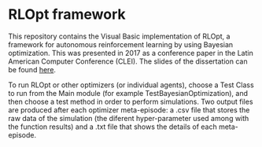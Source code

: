 # RLOpt framework

This repository contains the Visual Basic implementation of RLOpt, a framework for autonomous reinforcement learning by using Bayesian optimization. This was presented in 2017 as a conference paper in the Latin American Computer Conference (CLEI). The slides of the dissertation can be found [here](https://github.com/jbarsce/RLOptVB/blob/master/CLEI%20Slides.pdf).

To run RLOpt or other optimizers (or individual agents), choose a Test Class to run from the Main module (for example TestBayesianOptimization), and then choose a test method in order to perform simulations. Two output files are produced after each optimizer meta-episode: a .csv file that stores the raw data of the simulation (the diferent hyper-parameter used among with the function results) and a .txt file that shows the details of each meta-episode.

